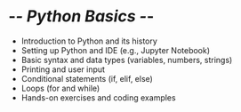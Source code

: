# -*- Python Basics -*-

- Introduction to Python and its history
- Setting up Python and IDE (e.g., Jupyter Notebook)
- Basic syntax and data types (variables, numbers, strings)
- Printing and user input
- Conditional statements (if, elif, else)
- Loops (for and while)
- Hands-on exercises and coding examples
